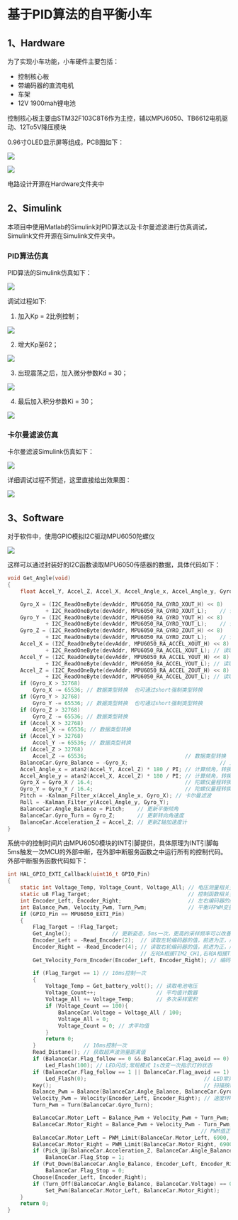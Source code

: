 # 基于PID算法的自平衡小车

## 1、Hardware

为了实现小车功能，小车硬件主要包括：

- 控制核心板
- 带编码器的直流电机
- 车架
- 12V 1900mah锂电池

控制核心板主要由STM32F103C8T6作为主控，辅以MPU6050、TB6612电机驱动、12To5V降压模块

0.96寸OLED显示屏等组成，PCB图如下：

![](./image/PCB/PCB2D.png)

![](./image/PCB/PCB3D.png)

电路设计开源在Hardware文件夹中

## 2、Simulink

本项目中使用Matlab的Simulink对PID算法以及卡尔曼滤波进行仿真调试，Simulink文件开源在Simulink文件夹中。

### PID算法仿真

PID算法的Simulink仿真如下：

![](./image/Simulink仿真/PID_simulink.png)

调试过程如下:

1. 加入Kp = 2比例控制；

![](./image/Simulink仿真/PID算法Kp=2.png)

2. 增大Kp至62；

![](./image/Simulink仿真/PID算法kp=62.png)

3. 出现震荡之后，加入微分参数Kd = 30；

![](./image/Simulink仿真/PID算法Kp=65、Kd=30.png)

4. 最后加入积分参数Ki = 30；

![](./image/Simulink仿真/PID算法Kp=65、Ki=30、Kd=30.png)

### 卡尔曼滤波仿真

卡尔曼滤波Simulink仿真如下：

![](./image/Simulink仿真/Kalman_simulink.png)

详细调试过程不赘述，这里直接给出效果图：

![](./image/Simulink仿真/卡尔曼滤波Q=0.003R=0.5系统真值和卡尔曼最优估计.png)

## 3、Software

对于软件中，使用GPIO模拟I2C驱动MPU6050陀螺仪

![](./image/Software/keil.png)

这样可以通过封装好的I2C函数读取MPU6050传感器的数据，具体代码如下：

````c
void Get_Angle(void)
{
    float Accel_Y, Accel_Z, Accel_X, Accel_Angle_x, Accel_Angle_y, Gyro_X, Gyro_Z, Gyro_Y;

    Gyro_X = (I2C_ReadOneByte(devAddr, MPU6050_RA_GYRO_XOUT_H) << 8) 
        	+ I2C_ReadOneByte(devAddr, MPU6050_RA_GYRO_XOUT_L);    // 读取X轴陀螺仪
    Gyro_Y = (I2C_ReadOneByte(devAddr, MPU6050_RA_GYRO_YOUT_H) << 8) 
        	+ I2C_ReadOneByte(devAddr, MPU6050_RA_GYRO_YOUT_L);    // 读取Y轴陀螺仪
    Gyro_Z = (I2C_ReadOneByte(devAddr, MPU6050_RA_GYRO_ZOUT_H) << 8) 
        	+ I2C_ReadOneByte(devAddr, MPU6050_RA_GYRO_ZOUT_L);    // 读取Z轴陀螺仪
    Accel_X = (I2C_ReadOneByte(devAddr, MPU6050_RA_ACCEL_XOUT_H) << 8) 
        	+ I2C_ReadOneByte(devAddr, MPU6050_RA_ACCEL_XOUT_L); // 读取X轴加速度计
    Accel_Y = (I2C_ReadOneByte(devAddr, MPU6050_RA_ACCEL_YOUT_H) << 8) 
        	+ I2C_ReadOneByte(devAddr, MPU6050_RA_ACCEL_YOUT_L); // 读取X轴加速度计
    Accel_Z = (I2C_ReadOneByte(devAddr, MPU6050_RA_ACCEL_ZOUT_H) << 8) 
        	+ I2C_ReadOneByte(devAddr, MPU6050_RA_ACCEL_ZOUT_L); // 读取Z轴加速度计
    if (Gyro_X > 32768)
        Gyro_X -= 65536; // 数据类型转换  也可通过short强制类型转换
    if (Gyro_Y > 32768)
        Gyro_Y -= 65536; // 数据类型转换  也可通过short强制类型转换
    if (Gyro_Z > 32768)
        Gyro_Z -= 65536; // 数据类型转换
    if (Accel_X > 32768)
        Accel_X -= 65536; // 数据类型转换
    if (Accel_Y > 32768)
        Accel_Y -= 65536; // 数据类型转换
    if (Accel_Z > 32768)
        Accel_Z -= 65536;                               // 数据类型转换
    BalanceCar.Gyro_Balance = -Gyro_X;                             // 更新平衡角速度
    Accel_Angle_x = atan2(Accel_Y, Accel_Z) * 180 / PI; // 计算倾角，转换单位为度
    Accel_Angle_y = atan2(Accel_X, Accel_Z) * 180 / PI; // 计算倾角，转换单位为度
    Gyro_X = Gyro_X / 16.4;                             // 陀螺仪量程转换，量程±2000°/s对应灵敏度16.4，可查手册
    Gyro_Y = Gyro_Y / 16.4;                             // 陀螺仪量程转换
    Pitch = -Kalman_Filter_x(Accel_Angle_x, Gyro_X); // 卡尔曼滤波
    Roll = -Kalman_Filter_y(Accel_Angle_y, Gyro_Y);
    BalanceCar.Angle_Balance = Pitch;    // 更新平衡倾角
    BalanceCar.Gyro_Turn = Gyro_Z;       // 更新转向角速度
    BalanceCar.Acceleration_Z = Accel_Z; // 更新Z轴加速度计
}
````

系统中的控制时间片由MPU6050模块的INT引脚提供，具体原理为INT引脚每5ms触发一次MCU的外部中断，在外部中断服务函数之中运行所有的控制代码。外部中断服务函数代码如下：

````c
int HAL_GPIO_EXTI_Callback(uint16_t GPIO_Pin)
{
    static int Voltage_Temp, Voltage_Count, Voltage_All; // 电压测量相关变量
    static u8 Flag_Target;                               // 控制函数相关变量，提供10ms基准
    int Encoder_Left, Encoder_Right;                     // 左右编码器的脉冲计数
    int Balance_Pwm, Velocity_Pwm, Turn_Pwm;             // 平衡环PWM变量，速度环PWM变量，转向环PWM变
    if (GPIO_Pin == MPU6050_EXTI_Pin)
    {
        Flag_Target = !Flag_Target;
        Get_Angle();             // 更新姿态，5ms一次，更高的采样频率可以改善卡尔曼滤波和互补滤波的效果
        Encoder_Left = -Read_Encoder(2);  // 读取左轮编码器的值，前进为正，后退为负
        Encoder_Right = -Read_Encoder(4); // 读取右轮编码器的值，前进为正，后退为负
                                          // 左轮A相接TIM2_CH1,右轮A相接TIM4_CH2,故这里两个编码器的极性相同
        Get_Velocity_Form_Encoder(Encoder_Left, Encoder_Right); // 编码器读数转速度（mm/s）

        if (Flag_Target == 1) // 10ms控制一次
        {
            Voltage_Temp = Get_battery_volt(); // 读取电池电压
            Voltage_Count++;                   // 平均值计数器
            Voltage_All += Voltage_Temp;       // 多次采样累积
            if (Voltage_Count == 100){
                BalanceCar.Voltage = Voltage_All / 100;
                Voltage_All = 0;
                Voltage_Count = 0; // 求平均值
            }
            return 0;
        }               // 10ms控制一次
        Read_Distane(); // 获取超声波测量距离值
        if (BalanceCar.Flag_follow == 0 && BalanceCar.Flag_avoid == 0)
            Led_Flash(100); // LED闪烁;常规模式 1s改变一次指示灯的状态
        if (BalanceCar.Flag_follow == 1 || BalanceCar.Flag_avoid == 1)
            Led_Flash(0);                                     // LED常亮;超声波跟随/避障模式
        Key();                                                // 扫描按键状态 单击双击可以改变小车运行状态
        Balance_Pwm = Balance(BalanceCar.Angle_Balance, BalanceCar.Gyro_Balance);   // 平衡PID控制 BalanceCar.Gyro_Balance平衡角速度极性：前倾为正，后倾为负
        Velocity_Pwm = Velocity(Encoder_Left, Encoder_Right); // 速度环PID控制	记住，速度反馈是正反馈，就是小车快的时候要慢下来就需要再跑快一点
        Turn_Pwm = Turn(BalanceCar.Gyro_Turn);                           // 转向环PID控制

        BalanceCar.Motor_Left = Balance_Pwm + Velocity_Pwm + Turn_Pwm;  // 计算左轮电机最终PWM
        BalanceCar.Motor_Right = Balance_Pwm + Velocity_Pwm - Turn_Pwm; // 计算右轮电机最终PWM
                                                             // PWM值正数使小车前进，负数使小车后退
        BalanceCar.Motor_Left = PWM_Limit(BalanceCar.Motor_Left, 6900, -6900);
        BalanceCar.Motor_Right = PWM_Limit(BalanceCar.Motor_Right, 6900, -6900);                       // PWM限幅
        if (Pick_Up(BalanceCar.Acceleration_Z, BalanceCar.Angle_Balance, Encoder_Left, Encoder_Right)) // 检查是否小车被拿起
            BalanceCar.Flag_Stop = 1;                                                       // 如果被拿起就关闭电机
        if (Put_Down(BalanceCar.Angle_Balance, Encoder_Left, Encoder_Right))                // 检查是否小车被放下
            BalanceCar.Flag_Stop = 0;                                                       // 如果被放下就启动电机
        Choose(Encoder_Left, Encoder_Right);                                     // 转动右轮选择小车模式
        if (Turn_Off(BalanceCar.Angle_Balance, BalanceCar.Voltage) == 0)                               // 如果不存在异常
            Set_Pwm(BalanceCar.Motor_Left, BalanceCar.Motor_Right);                                    // 赋值给PWM寄存器
    }
    return 0;
}
````

